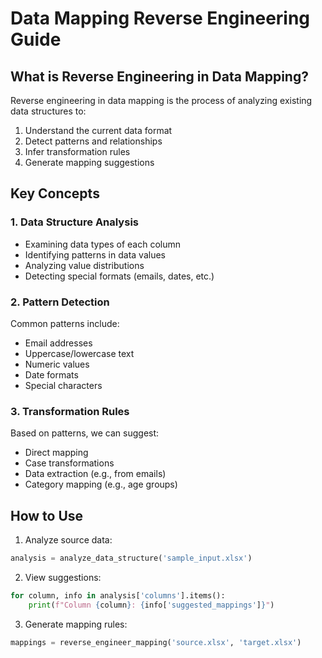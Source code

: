 # Data Mapping Reverse Engineering Guide

## What is Reverse Engineering in Data Mapping?
Reverse engineering in data mapping is the process of analyzing existing data structures to:
1. Understand the current data format
2. Detect patterns and relationships
3. Infer transformation rules
4. Generate mapping suggestions

## Key Concepts

### 1. Data Structure Analysis
- Examining data types of each column
- Identifying patterns in data values
- Analyzing value distributions
- Detecting special formats (emails, dates, etc.)

### 2. Pattern Detection
Common patterns include:
- Email addresses
- Uppercase/lowercase text
- Numeric values
- Date formats
- Special characters

### 3. Transformation Rules
Based on patterns, we can suggest:
- Direct mapping
- Case transformations
- Data extraction (e.g., from emails)
- Category mapping (e.g., age groups)

## How to Use

1. Analyze source data:
```python
analysis = analyze_data_structure('sample_input.xlsx')
```

2. View suggestions:
```python
for column, info in analysis['columns'].items():
    print(f"Column {column}: {info['suggested_mappings']}")
```

3. Generate mapping rules:
```python
mappings = reverse_engineer_mapping('source.xlsx', 'target.xlsx')
```
